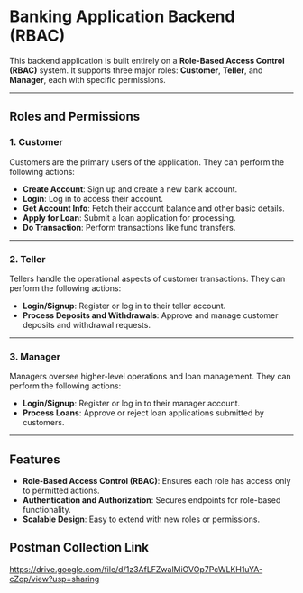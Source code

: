 # Banking Application Backend (RBAC)

This backend application is built entirely on a **Role-Based Access Control (RBAC)** system. It supports three major roles: **Customer**, **Teller**, and **Manager**, each with specific permissions.

---

## Roles and Permissions

### 1. **Customer**
Customers are the primary users of the application. They can perform the following actions:
- **Create Account**: Sign up and create a new bank account.
- **Login**: Log in to access their account.
- **Get Account Info**: Fetch their account balance and other basic details.
- **Apply for Loan**: Submit a loan application for processing.
- **Do Transaction**: Perform transactions like fund transfers.

---

### 2. **Teller**
Tellers handle the operational aspects of customer transactions. They can perform the following actions:
- **Login/Signup**: Register or log in to their teller account.
- **Process Deposits and Withdrawals**: Approve and manage customer deposits and withdrawal requests.

---

### 3. **Manager**
Managers oversee higher-level operations and loan management. They can perform the following actions:
- **Login/Signup**: Register or log in to their manager account.
- **Process Loans**: Approve or reject loan applications submitted by customers.

---

## Features
- **Role-Based Access Control (RBAC)**: Ensures each role has access only to permitted actions.
- **Authentication and Authorization**: Secures endpoints for role-based functionality.
- **Scalable Design**: Easy to extend with new roles or permissions.

## Postman Collection Link 
https://drive.google.com/file/d/1z3AfLFZwalMiOVOp7PcWLKH1uYA-cZop/view?usp=sharing
